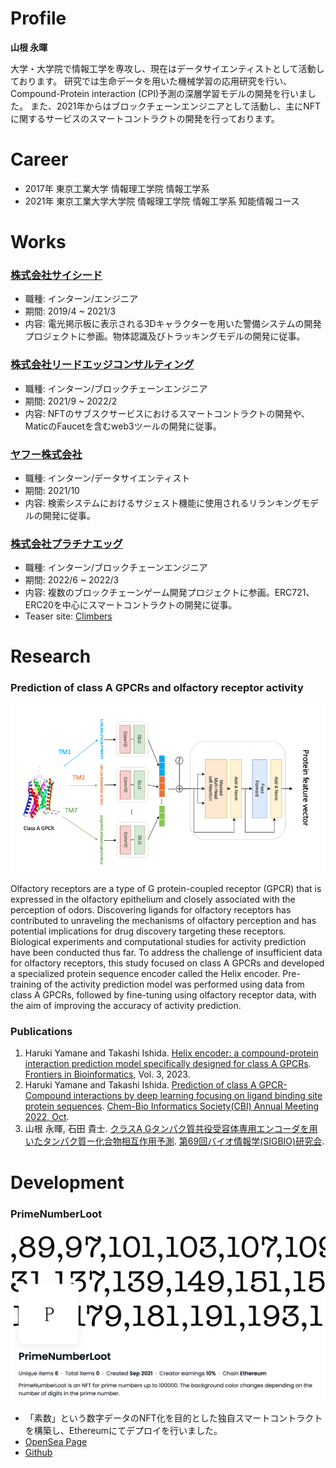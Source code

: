 # Profile
**山根 永暉**

大学・大学院で情報工学を専攻し、現在はデータサイエンティストとして活動しております。
研究では生命データを用いた機械学習の応用研究を行い、Compound-Protein interaction (CPI)予測の深層学習モデルの開発を行いました。
また、2021年からはブロックチェーンエンジニアとして活動し、主にNFTに関するサービスのスマートコントラクトの開発を行っております。

# Career

- 2017年 東京工業大学 情報理工学院 情報工学系
- 2021年 東京工業大学大学院 情報理工学院 情報工学系 知能情報コース

# Works
### [株式会社サイシード](https://sciseed.jp/)
- 職種: インターン/エンジニア
- 期間: 2019/4 ~ 2021/3
- 内容: 電光掲示板に表示される3Dキャラクターを用いた警備システムの開発プロジェクトに参画。物体認識及びトラッキングモデルの開発に従事。

### [株式会社リードエッジコンサルティング](https://corp.leadedge-c.com/)
- 職種: インターン/ブロックチェーンエンジニア
- 期間: 2021/9 ~ 2022/2
- 内容: NFTのサブスクサービスにおけるスマートコントラクトの開発や、MaticのFaucetを含むweb3ツールの開発に従事。

### [ヤフー株式会社](https://about.yahoo.co.jp/)
- 職種: インターン/データサイエンティスト
- 期間: 2021/10
- 内容: 検索システムにおけるサジェスト機能に使用されるリランキングモデルの開発に従事。

### [株式会社プラチナエッグ](https://www.platinum-egg.com/)
- 職種: インターン/ブロックチェーンエンジニア
- 期間: 2022/6 ~ 2022/3
- 内容: 複数のブロックチェーンゲーム開発プロジェクトに参画。ERC721、ERC20を中心にスマートコントラクトの開発に従事。
- Teaser site: [Climbers](https://climbers.show/)


# Research
### Prediction of class A GPCRs and olfactory receptor activity
![helixencoder](img/he.png)

Olfactory receptors are a type of G protein-coupled receptor (GPCR) that is expressed in the olfactory epithelium and closely associated with the perception of odors. Discovering ligands for olfactory receptors has contributed to unraveling the mechanisms of olfactory perception and has potential implications for drug discovery targeting these receptors. Biological experiments and computational studies for activity prediction have been conducted thus far. To address the challenge of insufficient data for olfactory receptors, this study focused on class A GPCRs and developed a specialized protein sequence encoder called the Helix encoder. Pre-training of the activity prediction model was performed using data from class A GPCRs, followed by fine-tuning using olfactory receptor data, with the aim of improving the accuracy of activity prediction.
### Publications
1. Haruki Yamane and Takashi Ishida. [Helix encoder: a compound-protein interaction prediction model specifically designed for class A GPCRs](https://doi.org/10.3389/fbinf.2023.1193025). [Frontiers in Bioinformatics](https://www.frontiersin.org/journals/bioinformatics), Vol. 3, 2023.
2. Haruki Yamane and Takashi Ishida. [Prediction of class A GPCR-Compound interactions by deep learning focusing on ligand binding site protein sequences](https://cbi-society.org/taikai/taikai22/poster_oral/p_abstract_cbi2022.pdf). [Chem-Bio Informatics Society(CBI) Annual Meeting 2022, Oct](https://cbi-society.org/taikai/taikai22/index.html).
3. 山根 永暉, 石田 貴士. [クラスA Gタンパク質共役受容体専用エンコーダを用いたタンパク質ー化合物相互作用予測](https://ipsj.ixsq.nii.ac.jp/ej/?action=pages_view_main&active_action=repository_view_main_item_detail&item_id=216913&item_no=1&page_id=13&block_id=8). [第69回バイオ情報学(SIGBIO)研究会](https://www.ipsj.or.jp/kenkyukai/event/bio69.html).

# Development
### PrimeNumberLoot
![pnl](img/pnl.png)

- 「素数」という数字データのNFT化を目的とした独自スマートコントラクトを構築し、Ethereumにてデプロイを行いました。
- [OpenSea Page](https://opensea.io/collection/primenumberloot)
- [Github](https://github.com/Haru38/PrimeNumberLoot)